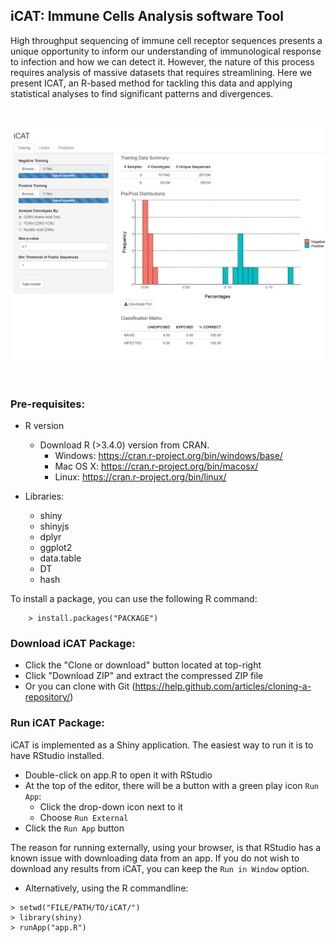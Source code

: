 ## iCAT: Immune Cells Analysis software Tool

High throughput sequencing of immune cell receptor sequences presents a unique opportunity to inform our understanding of immunological response to infection and how we can detect it. However, the nature of this process requires analysis of massive datasets that requires streamlining. Here we present ICAT, an R-based method for tackling this data and applying statistical analyses to find significant patterns and divergences.

<br/>

![Alt text](/screenshot/icat.png?raw=true "Screeshot")

<br/>

### Pre-requisites:

* R version
  * Download R (>3.4.0) version from CRAN.
    * Windows: https://cran.r-project.org/bin/windows/base/
    * Mac OS X: https://cran.r-project.org/bin/macosx/
    * Linux: https://cran.r-project.org/bin/linux/

* Libraries:
    - shiny
    - shinyjs
    - dplyr
    - ggplot2
    - data.table
    - DT
    - hash

To install a package, you can use the following R command:

        > install.packages("PACKAGE") 

### Download iCAT Package:

* Click the "Clone or download" button located at top-right
* Click "Download ZIP" and extract the compressed ZIP file
* Or you can clone with Git (https://help.github.com/articles/cloning-a-repository/)


### Run iCAT Package:

iCAT is implemented as a Shiny application. The easiest way to run it is to have RStudio installed.
- Double-click on app.R to open it with RStudio
- At the top of the editor, there will be a button with a green play icon `Run App`:
    * Click the drop-down icon next to it
    * Choose `Run External`
- Click the `Run App` button

The reason for running externally, using your browser, is that RStudio has a known issue with downloading data from an app. If you do not wish to download any results from iCAT, you can keep the `Run in Window` option.

* Alternatively, using the R commandline:
```
> setwd("FILE/PATH/TO/iCAT/")
> library(shiny)
> runApp("app.R")
```

